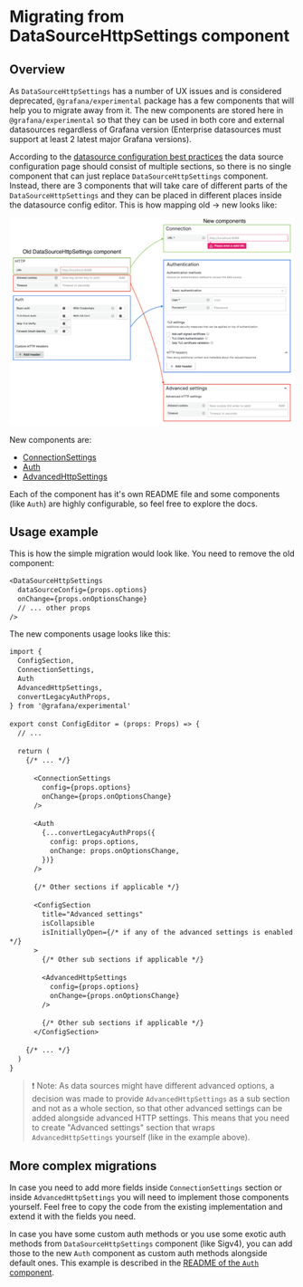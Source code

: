 # Migrating from DataSourceHttpSettings component

## Overview

As `DataSourceHttpSettings` has a number of UX issues and is considered deprecated, `@grafana/experimental` package has a few components that will help you to migrate away from it. The new components are stored here in `@grafana/experimental` so that they can be used in both core and external datasources regardless of Grafana version (Enterprise datasources must support at least 2 latest major Grafana versions).

According to the [datasource configuration best practices](https://docs.google.com/document/d/11XMaYHSMSra8AoN2-yVW-5QPbjEXgkAFbTIF6N84cGE/edit) the data source configuration page should consist of multiple sections, so there is no single component that can just replace `DataSourceHttpSettings` component. Instead, there are 3 components that will take care of different parts of the `DataSourceHttpSettings` and they can be placed in different places inside the datasource config editor. This is how mapping old -> new looks like:

![image](./docs-img/migrate-from-datasource-http-settings.png)

New components are:

- [ConnectionSettings](./Connection)
- [Auth](./Auth)
- [AdvancedHttpSettings](./AdvancedSettings)

Each of the component has it's own README file and some components (like `Auth`) are highly configurable, so feel free to explore the docs.

## Usage example

This is how the simple migration would look like. You need to remove the old component:

```tsx
<DataSourceHttpSettings
  dataSourceConfig={props.options}
  onChange={props.onOptionsChange}
  // ... other props
/>
```

The new components usage looks like this:

```tsx
import {
  ConfigSection,
  ConnectionSettings,
  Auth
  AdvancedHttpSettings,
  convertLegacyAuthProps,
} from '@grafana/experimental'

export const ConfigEditor = (props: Props) => {
  // ...

  return (
    {/* ... */}

      <ConnectionSettings
        config={props.options}
        onChange={props.onOptionsChange}
      />

      <Auth
        {...convertLegacyAuthProps({
          config: props.options,
          onChange: props.onOptionsChange,
        })}
      />

      {/* Other sections if applicable */}

      <ConfigSection
        title="Advanced settings"
        isCollapsible
        isInitiallyOpen={/* if any of the advanced settings is enabled */}
      >
        {/* Other sub sections if applicable */}

        <AdvancedHttpSettings
          config={props.options}
          onChange={props.onOptionsChange}
        />

        {/* Other sub sections if applicable */}
      </ConfigSection>

    {/* ... */}
  )
}
```

> ❗️ Note: As data sources might have different advanced options, a decision was made to provide `AdvancedHttpSettings` as a sub section and not as a whole section, so that other advanced settings can be added alongside advanced HTTP settings. This means that you need to create "Advanced settings" section that wraps `AdvancedHttpSettings` yourself (like in the example above).

## More complex migrations

In case you need to add more fields inside `ConnectionSettings` section or inside `AdvancedHttpSettings` you will need to implement those components yourself. Feel free to copy the code from the existing implementation and extend it with the fields you need.

In case you have some custom auth methods or you use some exotic auth methods from `DataSourceHttpSettings` component (like Sigv4), you can add those to the new `Auth` component as custom auth methods alongside default ones. This example is described in the [README of the `Auth` component](./Auth/README.md).
